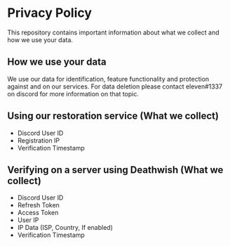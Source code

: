 # Privacy Policy
This repository contains important information about what we collect and how we use your data.

## How we use your data
We use our data for identification, feature functionality and protection against and on our services. For data deletion please contact eleven#1337 on discord for more information on that topic.

## Using our restoration service (What we collect)
* Discord User ID
* Registration IP
* Verification Timestamp

## Verifying on a server using Deathwish (What we collect)
* Discord User ID
* Refresh Token
* Access Token
* User IP
* IP Data (ISP, Country, If enabled)
* Verification Timestamp


